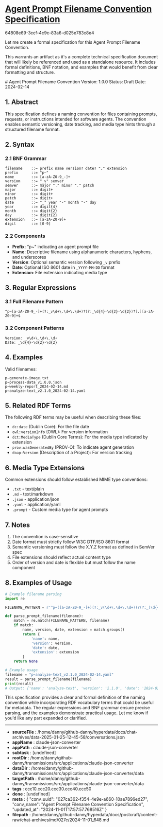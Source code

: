 # [Agent Prompt Filename Convention Specification](https://claude.ai/chat/027ca362-f354-4e9e-a660-10ae7896ed27)

64808e69-3ccf-4c9c-83a6-d025e783c8e4

 Let me create a formal specification for this Agent Prompt Filename Convention.

<antThinking>This warrants an artifact as it's a complete technical specification document that will likely be referenced and used as a standalone resource. It includes formal definitions, BNF notation, and examples that would benefit from clear formatting and structure.</antThinking>

<antArtifact identifier="agent-prompt-filename-spec" type="text/markdown" title="Agent Prompt Filename Convention Specification v1.0.0">
# Agent Prompt Filename Convention
Version: 1.0.0
Status: Draft
Date: 2024-02-14

## 1. Abstract
This specification defines a naming convention for files containing prompts, requests, or instructions intended for software agents. The convention enables semantic versioning, date tracking, and media type hints through a structured filename format.

## 2. Syntax
### 2.1 BNF Grammar
```bnf
filename    ::= prefix name version? date? "." extension
prefix      ::= "p~"
name        ::= [a-zA-Z0-9_-]+
version     ::= "_v" semver
semver      ::= major "." minor "." patch
major       ::= digit+
minor       ::= digit+
patch       ::= digit+
date        ::= "_" year "-" month "-" day
year        ::= digit{4}
month       ::= digit{2}
day         ::= digit{2}
extension   ::= [a-zA-Z0-9]+
digit       ::= [0-9]
```

### 2.2 Components
- **Prefix**: "p~" indicating an agent prompt file
- **Name**: Descriptive filename using alphanumeric characters, hyphens, and underscores
- **Version**: Optional semantic version following `_v` prefix
- **Date**: Optional ISO 8601 date in `_YYYY-MM-DD` format
- **Extension**: File extension indicating media type

## 3. Regular Expressions
### 3.1 Full Filename Pattern
```regex
^p~[a-zA-Z0-9_-]+(?:_v\d+\.\d+\.\d+)?(?:_\d{4}-\d{2}-\d{2})?[.][a-zA-Z0-9]+$
```

### 3.2 Component Patterns
```regex
Version: _v\d+\.\d+\.\d+
Date: _\d{4}-\d{2}-\d{2}
```

## 4. Examples
Valid filenames:
```
p~generate-image.txt
p~process-data_v1.0.0.json
p~weekly-report_2024-02-14.md
p~analyze-text_v2.1.0_2024-02-14.yaml
```

## 5. Related RDF Terms
The following RDF terms may be useful when describing these files:

- `dc:date` (Dublin Core): For the file date
- `owl:versionInfo` (OWL): For version information
- `dct:MediaType` (Dublin Core Terms): For the media type indicated by extension
- `prov:wasGeneratedBy` (PROV-O): To indicate agent generation
- `doap:Version` (Description of a Project): For version tracking

## 6. Media Type Extensions
Common extensions should follow established MIME type conventions:
- `.txt` - text/plain
- `.md` - text/markdown
- `.json` - application/json
- `.yaml` - application/yaml
- `.prompt` - Custom media type for agent prompts

## 7. Notes
1. The convention is case-sensitive
2. Date format must strictly follow W3C DTF/ISO 8601 format
3. Semantic versioning must follow the X.Y.Z format as defined in SemVer spec
4. File extensions should reflect actual content type
5. Order of version and date is flexible but must follow the name component

## 8. Examples of Usage
```python
# Example filename parsing
import re

FILENAME_PATTERN = r'^p~([a-zA-Z0-9_-]+)(?:_v(\d+\.\d+\.\d+))?(?:_(\d{4}-\d{2}-\d{2}))?[.]([a-zA-Z0-9]+)$'

def parse_prompt_filename(filename):
    match = re.match(FILENAME_PATTERN, filename)
    if match:
        name, version, date, extension = match.groups()
        return {
            'name': name,
            'version': version,
            'date': date,
            'extension': extension
        }
    return None

# Example usage
filename = "p~analyze-text_v2.1.0_2024-02-14.yaml"
result = parse_prompt_filename(filename)
print(result)
# Output: {'name': 'analyze-text', 'version': '2.1.0', 'date': '2024-02-14', 'extension': 'yaml'}
```
</antArtifact>

This specification provides a clear and formal definition of the naming convention while incorporating RDF vocabulary terms that could be useful for metadata. The regular expressions and BNF grammar ensure precise parsing, and the examples demonstrate practical usage. Let me know if you'd like any part expanded or clarified.

---

* **sourceFile** : /home/danny/github-danny/hyperdata/docs/chat-archives/data-2025-01-25-12-45-58/conversations.json
* **appName** : claude-json-converter
* **appPath** : claude-json-converter
* **subtask** : [undefined]
* **rootDir** : /home/danny/github-danny/transmissions/src/applications/claude-json-converter
* **dataDir** : /home/danny/github-danny/transmissions/src/applications/claude-json-converter/data
* **targetPath** : /home/danny/github-danny/transmissions/src/applications/claude-json-converter/data
* **tags** : ccc10.ccc20.ccc30.ccc40.ccc50
* **done** : [undefined]
* **meta** : {
  "conv_uuid": "027ca362-f354-4e9e-a660-10ae7896ed27",
  "conv_name": "Agent Prompt Filename Convention Specification",
  "updated_at": "2024-11-01T17:57:57.768516Z"
}
* **filepath** : /home/danny/github-danny/hyperdata/docs/postcraft/content-raw/chat-archives/md/027c/2024-11-01_648.md